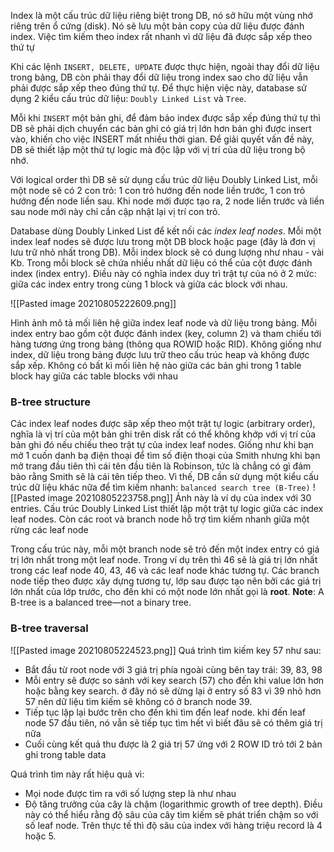 Index là một cấu trúc dữ liệu riêng biệt trong DB, nó sở hữu một vùng nhớ riêng trên ổ cứng (disk). Nó sẽ lưu một bản copy của dữ liệu được đánh index. Việc tìm kiếm theo index rất nhanh vì dữ liệu đã được sắp xếp theo thứ tự

Khi các lệnh `INSERT, DELETE, UPDATE` được thực hiện, ngoài thay đổi dữ liệu trong bảng, DB còn phải thay đổi dữ liệu trong index sao cho dữ liệu vẫn phải được sắp xếp theo đúng thứ tự. Để thực hiện việc này, database sử dụng 2 kiểu cấu trúc dữ liệu: `Doubly Linked List` và `Tree`.

Mỗi khi `INSERT` một bản ghi, để đảm bảo index được sắp xếp đúng thứ tự thì DB sẽ phải dịch chuyển các bản ghi có giá trị lớn hơn bản ghi được insert vào, khiến cho việc INSERT mất nhiều thời gian. Để giải quyết vấn đề này, DB sẽ thiết lập một thứ tự logic mà độc lập với vị trí của dữ liệu trong bộ nhớ.

Với logical order thì DB sẽ sử dụng cấu trúc dữ liệu Doubly Linked List, mỗi một node sẽ có 2 con trỏ: 1 con trỏ hướng đến node liền trước, 1 con trỏ hướng đến node liền sau. Khi node mới được tạo ra, 2 node liền trước và liền sau node mới này chỉ cần cập nhật lại vị trí con trỏ.

Database dùng Doubly Linked List để kết nối các *index leaf nodes*. Mỗi một index leaf nodes sẽ được lưu trong một DB block hoặc page (đây là đơn vị lưu trữ nhỏ nhất trong DB). Mỗi index block sẽ có dung lượng như nhau - vài Kb. Trong mỗi block sẽ chứa nhiều nhất dữ liệu có thể của cột được đánh index (index entry). Điều này có nghĩa index duy trì trật tự của nó ở 2 mức: giữa các index entry trong cùng 1 block và giữa các block với nhau.

![[Pasted image 20210805222609.png]]

Hình ảnh mô tả mối liên hệ giữa index leaf node và dữ liệu trong bảng. Mỗi index entry bao gồm cột được đánh index (key, column 2) và tham chiếu tới hàng tương ứng trong bảng (thông qua ROWID hoặc RID). Không giống như index, dữ liệu trong bảng được lưu trữ theo cấu trúc heap và không được sắp xếp. Không có bất kì mối liên hệ nào giữa các bản ghi trong 1 table block hay giữa các table blocks với nhau

### B-tree structure
Các index leaf nodes được săp xếp theo một trật tự logic (arbitrary order), nghĩa là vị trí của một bản ghi trên disk rất có thể không khớp với vị trí của bản ghi đó nếu chiếu theo trật tự của index leaf nodes. Giống như khi bạn mở 1 cuốn danh bạ điện thoại để tìm số điện thoại của Smith nhưng khi bạn mở trang đầu tiên thì cái tên đầu tiên là Robinson, tức là chẳng có gì đảm bảo rằng Smith sẽ là cái tên tiếp theo. Vì thế, DB cần sử dụng một kiểu cấu trúc dữ liệu khác nữa để tìm kiếm nhanh: `balanced search tree (B-Tree)`
![[Pasted image 20210805223758.png]]
Ảnh này là ví dụ của index với 30 entries. Cấu trúc Doubly Linked List thiết lập một trật tự logic giữa các index leaf nodes. Còn các root và branch node hỗ trợ tìm kiếm nhanh giữa một rừng các leaf node

Trong cấu trúc này, mỗi một branch node sẽ trỏ đến một index entry có giá trị lớn nhất trong một leaf node. Trong ví dụ trên thì 46 sẽ là giá trị lớn nhất trong các leaf node 40, 43, 46 và các leaf node khác tương tự. Các branch node tiếp theo được xây dựng tương tự, lớp sau được tạo nên bởi các giá trị lớn nhất của lớp trước, cho đến khi có một node lớn nhất gọi là **root**. 
**Note**: A B-tree is a balanced tree—not a binary tree.
### B-tree traversal
![[Pasted image 20210805224523.png]]
Quá trình tìm kiếm key 57 như sau:
- Bắt đầu từ root node với 3 giá trị phía ngoài cùng bên tay trái: 39, 83, 98
- Mỗi entry sẽ được so sánh với key search (57) cho đến khi value lớn hơn hoặc bằng key search. ở đây nó sẽ dừng lại ở entry số 83 vì 39 nhỏ hơn 57 nên dữ liệu tìm kiếm sẽ không có ở branch node 39.
- Tiếp tục lặp lại bước trên cho đến khi tìm đến leaf node. khi đến leaf node 57 đầu tiên, nó vẫn sẽ tiếp tục tìm hết vì biết đâu sẽ có thêm giá trị nữa
- Cuối cùng kết quả thu được là 2 giá trị 57 ứng với 2 ROW ID trỏ tới 2 bản ghi trong table data

Quá trình tìm này rất hiệu quả vì:
- Mọi node được tìm ra với số lượng step là như nhau
- Độ tăng trưởng của cây là chậm (logarithmic growth of tree depth). Điều này có thể hiểu rằng độ sâu của cây tìm kiếm sẽ phát triển chậm so với số leaf node. Trên thực tế thì độ sâu của index với hàng triệu record là 4 hoặc 5.